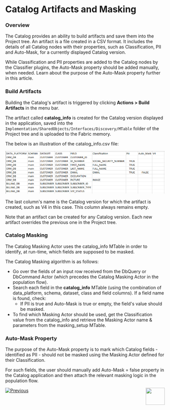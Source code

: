 <web>

# Catalog Artifacts and Masking

### Overview

The Catalog provides an ability to build artifacts and save them into the Project tree. An artifact is a file created in a CSV format. It includes the details of all Catalog nodes with their properties, such as Classification, PII and Auto-Mask, for a currently displayed Catalog version.

While Classification and PII properties are added to the Catalog nodes by the Classifier plugins, the Auto-Mask property should be added manually, when needed. Learn about the purpose of the Auto-Mask property further in this article.

### Build Artifacts

Building the Catalog's artifact is triggered by clicking **Actions > Build Artifacts** in the menu bar.  

The artifact called **catalog_info** is created for the Catalog version displayed in the application, saved into the ```Implementation/SharedObjects/Interfaces/Discovery/MTable``` folder of the Project tree and is uploaded to the Fabric memory.

The below is an illustration of the catalog_info.csv file:

<img src="images/catalog_info_mtable.png" style="zoom:75%;" />

The last column's name is the Catalog version for which the artifact is created, such as V4 in this case. This column always remains empty. 

Note that an artifact can be created for any Catalog version. Each new artifact overrides the previous one in the Project tree.

### Catalog Masking

The Catalog Masking Actor uses the catalog_info MTable in order to identify, at run-time, which fields are supposed to be masked. 

The Catalog Masking algorithm is as follows:

* Go over the fields of an input row received from the DbQuery or DbCommand Actor (which precedes the Catalog Masking Actor in the population flow).
* Search each field in the **catalog_info** MTable (using the combination of data_platform, schema, dataset, class and field columns). If a field name is found, check:
  * If PII is true and Auto-Mask is true or empty, the field's value should be masked. 
* To find which Masking Actor should be used, get the Classification value from the catalog_info and retrieve the Masking Actor name & parameters from the masking_setup MTable. 

### Auto-Mask Property

The purpose of the Auto-Mask property is to mark which Catalog fields - identified as PII - should not be masked using the Masking Actor defined for their Classification. 

For such fields, the user should manually add Auto-Mask = false property in the Catalog application and then attach the relevant masking logic in the population flow.





[![Previous](/articles/images/Previous.png)](08_search_catalog.md)[<img align="right" width="60" height="54" src="/articles/images/Next.png">](10_catalog_APIs.md) 

</web>





